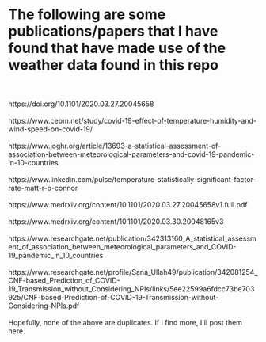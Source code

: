 # The following are some publications/papers that I have found that have made use of the weather data found in this repo <br>
<br>
<br>
https://doi.org/10.1101/2020.03.27.20045658<br>
<br>
https://www.cebm.net/study/covid-19-effect-of-temperature-humidity-and-wind-speed-on-covid-19/<br>
<br>
 https://www.joghr.org/article/13693-a-statistical-assessment-of-association-between-meteorological-parameters-and-covid-19-pandemic-in-10-countries<br>
 <br>
 https://www.linkedin.com/pulse/temperature-statistically-significant-factor-rate-matt-r-o-connor<br>
 <br>
 https://www.medrxiv.org/content/10.1101/2020.03.27.20045658v1.full.pdf<br>
 <br>
 https://www.medrxiv.org/content/10.1101/2020.03.30.20048165v3<br>
 <br>
 https://www.researchgate.net/publication/342313160_A_statistical_assessment_of_association_between_meteorological_parameters_and_COVID-19_pandemic_in_10_countries<br>
 <br>
 https://www.researchgate.net/profile/Sana_Ullah49/publication/342081254_CNF-based_Prediction_of_COVID-19_Transmission_without_Considering_NPIs/links/5ee22599a6fdcc73be703925/CNF-based-Prediction-of-COVID-19-Transmission-without-Considering-NPIs.pdf<br>
 <br>
 Hopefully, none of the above are duplicates. If I find more, I'll post them here.
